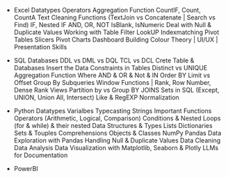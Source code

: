 - Excel
Datatypes
Operators
Aggregation Function
CountIF, Count, CountA
Text Cleaning Functions (TextJoin vs Concatenate | Search vs Find)
IF, Nested IF
AND, OR, NOT
IsBlank, IsNumeric
Deal with Null & Duplicate Values
Working with Table
Filter
LookUP
Indexmatching
Pivot Tables
Slicers
Pivot Charts
Dashboard Building
Colour Theory | UI/UX | Presentation Skills

- SQL
Databases
DDL vs DML vs DQL
TCL vs DCL
Crete Table & Databases
Insert the Data
Constraints in Tables
Distinct vs UNIQUE
Aggregation Function
Where
AND & OR & Not & IN
Order BY
Limit vs Offset
Group By
Subqueries
Window Functions | Rank, Row Number, Dense Rank
Views
Partition by vs Group BY
JOINS
Sets in SQL (Except, UNION, Union All, Intersect)
Like & RegEXP
Normalization

- Python
Datatypes
Varialbes
Typecasting
Strings
Important Functions
Operators (Arithmetic, Logical, Comparison)
Conditions & Nested
Loops (for & while) & their nested
Data Structures & Types
Lists
Dictionaries
Sets & Touples
Comprehensions
Objects & Classes
NumPy
Pandas
Data Exploration with Pandas
Handling Null & Duplicate Values
Data Cleaning
Data Analysis
Data Visualization with Matplotlib, Seaborn & Plotly
LLMs for Documentation


- PowerBI

  
